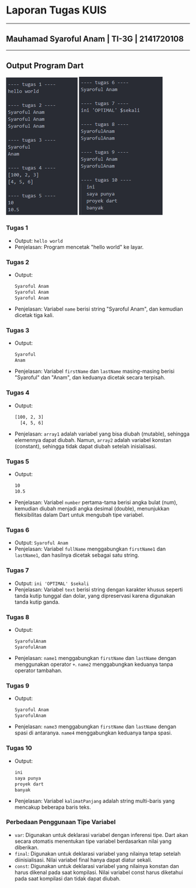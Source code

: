 # Laporan Tugas KUIS
---
## Mauhamad Syaroful Anam | TI-3G | 2141720108
---
## Output Program Dart
![Alt text](image-soal-1-5.png) ![Alt text](image-soal-6-10.png)
### Tugas 1
- Output: `hello world`
- Penjelasan: Program mencetak "hello world" ke layar.

### Tugas 2
- Output:
    ```
    Syaroful Anam
    Syaroful Anam
    Syaroful Anam
    ```
- Penjelasan: Variabel `name` berisi string "Syaroful Anam", dan kemudian dicetak tiga kali.

### Tugas 3
- Output:
    ```
    Syaroful
    Anam
    ```
- Penjelasan: Variabel `firstName` dan `lastName` masing-masing berisi "Syaroful" dan "Anam", dan keduanya dicetak secara terpisah.

### Tugas 4
- Output:
  ```
  [100, 2, 3]
    [4, 5, 6]
  ```
- Penjelasan: `array1` adalah variabel yang bisa diubah (mutable), sehingga elemennya dapat diubah. Namun, `array2` adalah variabel konstan (constant), sehingga tidak dapat diubah setelah inisialisasi.

### Tugas 5
- Output:
    ```
    10
    10.5
    ```
- Penjelasan: Variabel `number` pertama-tama berisi angka bulat (num), kemudian diubah menjadi angka desimal (double), menunjukkan fleksibilitas dalam Dart untuk mengubah tipe variabel.

### Tugas 6
- Output: `Syaroful Anam`
- Penjelasan: Variabel `fullName` menggabungkan `firstName1` dan `lastName1`, dan hasilnya dicetak sebagai satu string.

### Tugas 7
- Output: `ini 'OPTIMAL' $sekali`
- Penjelasan: Variabel `text` berisi string dengan karakter khusus seperti tanda kutip tunggal dan dolar, yang dipreservasi karena digunakan tanda kutip ganda.

### Tugas 8
- Output:
    ```
    SyarofulAnam
    SyarofulAnam
    ```
- Penjelasan: `name1` menggabungkan `firstName` dan `lastName` dengan menggunakan operator `+`. `name2` menggabungkan keduanya tanpa operator tambahan.

### Tugas 9
- Output:
    ```
    Syaroful Anam
    SyarofulAnam
    ```
- Penjelasan: `name3` menggabungkan `firstName` dan `lastName` dengan spasi di antaranya. `name4` menggabungkan keduanya tanpa spasi.

### Tugas 10
- Output:
    ```
    ini
    saya punya
    proyek dart
    banyak
    ```
- Penjelasan: Variabel `kalimatPanjang` adalah string multi-baris yang mencakup beberapa baris teks.

### Perbedaan Penggunaan Tipe Variabel
- `var`: Digunakan untuk deklarasi variabel dengan inferensi tipe. Dart akan secara otomatis menentukan tipe variabel berdasarkan nilai yang diberikan.
- `final`: Digunakan untuk deklarasi variabel yang nilainya tetap setelah diinisialisasi. Nilai variabel final hanya dapat diatur sekali.
- `const`: Digunakan untuk deklarasi variabel yang nilainya konstan dan harus dikenal pada saat kompilasi. Nilai variabel const harus diketahui pada saat kompilasi dan tidak dapat diubah.


